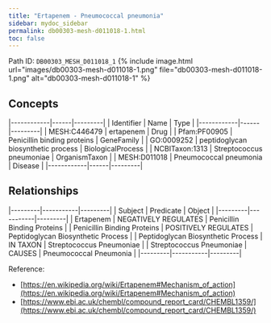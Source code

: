 ```yaml
---
title: "Ertapenem - Pneumococcal pneumonia"
sidebar: mydoc_sidebar
permalink: db00303-mesh-d011018-1.html
toc: false 
---
```



Path ID: `DB00303_MESH_D011018_1`
{% include image.html url="images/db00303-mesh-d011018-1.png" file="db00303-mesh-d011018-1.png" alt="db00303-mesh-d011018-1" %}

## Concepts

|------------|------|---------|
| Identifier | Name | Type    |
|------------|------|---------|
| MESH:C446479 | ertapenem | Drug |
| Pfam:PF00905 | Penicillin binding proteins | GeneFamily |
| GO:0009252 | peptidoglycan biosynthetic process | BiologicalProcess |
| NCBITaxon:1313 | Streptococcus pneumoniae | OrganismTaxon |
| MESH:D011018 | Pneumococcal pneumonia | Disease |
|------------|------|---------|

## Relationships

|---------|-----------|---------|
| Subject | Predicate | Object  |
|---------|-----------|---------|
| Ertapenem | NEGATIVELY REGULATES | Penicillin Binding Proteins |
| Penicillin Binding Proteins | POSITIVELY REGULATES | Peptidoglycan Biosynthetic Process |
| Peptidoglycan Biosynthetic Process | IN TAXON | Streptococcus Pneumoniae |
| Streptococcus Pneumoniae | CAUSES | Pneumococcal Pneumonia |
|---------|-----------|---------|

Reference: 
  - [https://en.wikipedia.org/wiki/Ertapenem#Mechanism_of_action](https://en.wikipedia.org/wiki/Ertapenem#Mechanism_of_action)
  - [https://www.ebi.ac.uk/chembl/compound_report_card/CHEMBL1359/](https://www.ebi.ac.uk/chembl/compound_report_card/CHEMBL1359/)
